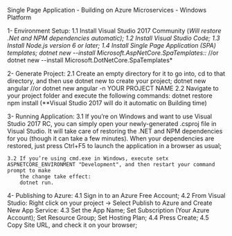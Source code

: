 Single Page Application - Building on Azure Microservices - Windows Platform

1- Environment Setup:
	1.1 Install Visual Studio 2017 Community (*Will restore .Net and NPM dependencies automatic);
	1.2 Install Visual Studio Code;
	1.3 Install Node.js version 6 or later;
	1.4 Install Single Page Application (SPA) templates;
		dotnet new --install Microsoft.AspNetCore.SpaTemplates::* //or
		dotnet new --install Microsoft.DotNetCore.SpaTemplates*
		
2- Generate Project:
	2.1 Create an empty directory for it to go into, cd to that	directory, and then use dotnet new to create your project;
		dotnet new angular //or
		dotnet new angular -n YOUR PROJECT NAME
	2.2 Navigate to your project folder and execute the following commands:
	    dotnet restore 
		npm install
		(**Visual Studio 2017 will do it automatic on Building time)
		
3- Running Application:
	3.1 If you’re on Windows and want to use Visual Studio 2017 RC, you can simply open your newly-generated .csproj file in Visual Studio. 
		It will take care of restoring the .NET and NPM dependencies for you (though it can take a few minutes). When your dependencies are restored, 
		just press Ctrl+F5 to launch the application in a browser as usual;
		
	3.2 If you’re using cmd.exe in Windows, execute setx ASPNETCORE_ENVIRONMENT "Development", and then restart your command prompt to make 
		the change take effect:
		dotnet run.
		
4- Publishing to Azure:
	4.1 Sign in to an Azure Free Account;
	4.2 From Visual Studio: Right click on your project -> Select Publish to Azure and Create New App Service:
	4.3 Set the App Name; Set Subscription (Your Azure Account); Set Resource Group; Set Hosting Plan;
	4.4 Press Create;
	4.5 Copy Site URL, and check it on your browser;
	
		
		
	


